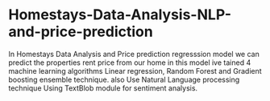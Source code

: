 # Homestays-Data-Analysis-NLP-and-price-prediction
In Homestays Data Analysis and Price prediction regresssion model we can predict the properties rent price from our home in this model ive tained 4 machine learning algorithms Linear regression, Random Forest and Gradient boosting ensemble technique. also Use Natural Language processing technique Using TextBlob module for sentiment analysis. 

